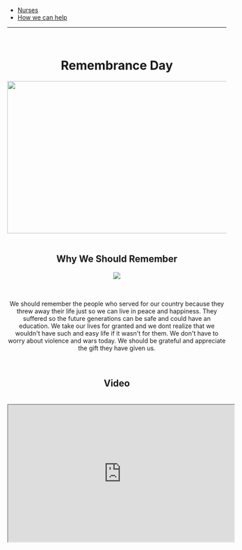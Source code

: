 <!DOCTYPE html>
<html>
<head>
</head>
<body>

<br><br>

<nav>
  <ul>
    <li><a href="Menu.md">Nurses</a></li>
    <li><a href="Give.md">How we can help</a></li>
  </ul>
</nav>
<hr>

<br>

  <center><h1>Remembrance Day</h1></center>
  <center><img src="http://images.dailyhive.com/20161104165750/flanders-fields-poppies-remembrance-day.jpg" width=550 height=350></center>
   <br>
   <center><h2>Why We Should Remember</h2> 
   <img src="http://www.trileisure.com/uploads/source/Remembrance2013.jpg"></center>
<br><br>
    <center><p>We should remember the people who served for our country because they threw away their life just so we can live in peace and happiness. They suffered
    so the future generations can be safe and could have an education. We take our lives for granted and we dont realize that
    we wouldn't have such and easy life if it wasn't for them. We don't have to worry about violence and wars today. We should be grateful and appreciate
    the gift they have given us.</p><center>
<br>
    <center><h2>Video</h2></center>
    
   <br><iframe width="520" height="315"
   src="https://www.youtube.com/embed/ZWm_HTv4z7c">
  
<br><br>
 <hr>
<i>By: Sarun & Aswinraj</i>
    
<br><br><br>    
</body>

</html>
